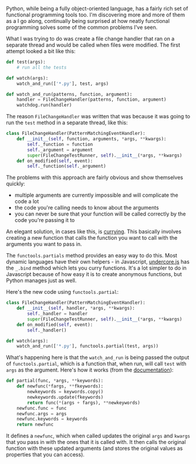 
Python, while being a fully object-oriented language, has a fairly rich set of functional programming tools too. I'm discovering more and more of them as a I go along, continually being surprised at how neatly functional programming solves some of the common problems I've seen. 

What I was trying to do was create a file change handler that ran on a separate thread and would be called when files were modified. The first attempt looked a bit like this:

```python
def test(args):
    # run all the tests

def watch(args):
    watch_and_run(['*.py'], test, args)

def watch_and_run(patterns, function, argument):
    handler = FileChangeHandler(patterns, function, argument)
    watchdog.run(handler)
```
    
The reason `FileChangeHandler` was written that was because it was going to run the `test` method in a separate thread, like this:

```python
class FileChangeHandler(PatternMatchingEventHandler):
    def __init__(self, function, arguments, *args, **kwargs):
        self._function = function
        self._argument = argument
        super(FileChangeTestRunner, self).__init__(*args, **kwargs)
    def on_modified(self, event):
        self._function(self._argument)
```

The problems with this approach are fairly obvious and show themselves quickly: 

* multiple arguments are currently impossible and will complicate the code a lot
* the code you're calling needs to know about the arguments 
* you can never be sure that your function will be called correctly by the code you're passing it to 

An elegant solution, in cases like this, is [currying](http://en.wikipedia.org/wiki/Currying). This basically involves creating a new function that calls the function you want to call with the arguments you want to pass in. 

The `functools.partials` method provides an easy way to do this. Most dynamic languages have their own helpers - in Javascript, [undercore.js](http://documentcloud.github.com/underscore/) has the `_.bind` method which lets you curry functions. It's a lot simpler to do in Javascript because of how easy it is to create anonymous functions, but Python manages just as well. 

Here's the new code using `functools.partial`:

```python
class FileChangeHandler(PatternMatchingEventHandler):
    def __init__(self, handler, *args, **kwargs):
        self._handler = handler
        super(FileChangeTestRunner, self).__init__(*args, **kwargs)
    def on_modified(self, event):
        self._handler()

def watch(args):
    watch_and_run(['*.py'], functools.partial(test, args))
```

What's happening here is that the `watch_and_run` is being passed the output of `functools.partial`, which is a function that, when run, will call `test` with `args` as the argument. Here's how it works (from the [documentation](http://docs.python.org/library/functools.html#functools.partial)):

```python
def partial(func, *args, **keywords):
    def newfunc(*fargs, **fkeywords):
        newkeywords = keywords.copy()
        newkeywords.update(fkeywords)
        return func(*(args + fargs), **newkeywords)
    newfunc.func = func
    newfunc.args = args
    newfunc.keywords = keywords
    return newfunc
```

It defines a `newfunc`, which when called updates the original `args` and `kwargs` that you pass in with the ones that it is called with. It then calls the original function with these updated arguments (and stores the original values as properties that you can access).


[forklift]: http://www.runway7.net/forklift